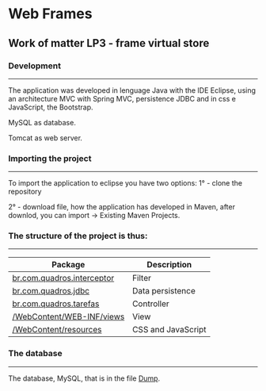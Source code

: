 # Web Frames

## Work of matter LP3 - frame virtual store

### Development
***
The application was developed in lenguage Java with the IDE Eclipse, using an architecture MVC with Spring MVC, persistence JDBC and in css e JavaScript, the Bootstrap. 

MySQL as database.

Tomcat as web server.

### Importing the project
***
To import the application to eclipse you have two options:
1° - clone the repository

2° - download file, how the application has developed in Maven, after downlod, you can import -> Existing Maven Projects.

### The structure of the project is thus:
***
Package | Description
------------|------------
[br.com.quadros.interceptor](src/br/com/quadros/interceptor)| Filter
[br.com.quadros.jdbc](src/br/com/quadros/jdbc)| Data persistence
[br.com.quadros.tarefas](src/br/com/quadros/tarefas)| Controller
[/WebContent/WEB-INF/views](WebContent/WEB-INF/views)| View
[/WebContent/resources](WebContent/resources)| CSS and JavaScript

### The database
***
The database, MySQL, that is in the file [Dump](database/Dump20170216.sql).
